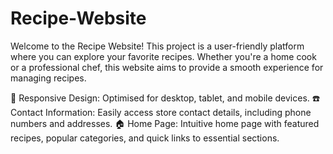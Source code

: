 # Recipe-Website

Welcome to the Recipe Website! This project is a user-friendly platform where you can explore your favorite recipes. Whether you're a home cook or a professional chef, this website aims to provide a smooth experience for managing recipes.


📱 Responsive Design: Optimised for desktop, tablet, and mobile devices.
☎️ Contact Information: Easily access store contact details, including phone numbers and addresses.
🏠 Home Page: Intuitive home page with featured recipes, popular categories, and quick links to essential sections.
